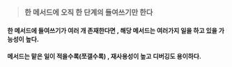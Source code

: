 > ### __한 메서드에 오직 한 단계의 들여쓰기만 한다__



#### 한 메서드에 들여쓰기가 여러 개 존재한다면 , 해당 메서드는 여러가지 일을 하고 있을 가능성이 높다.
#### 메서드는 맡은 일이 적을수록(쪼갤수록) , 재사용성이 높고 디버깅도 용이하다. 
